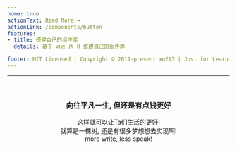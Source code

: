 ```yaml
---
home: true
actionText: Read More →
actionLink: /components/button
features:
- title: 搭建自己的组件库
  details: 基于 vue 从 0 搭建自己的组件库

footer: MIT Licensed | Copyright © 2019-present xn213 | Just for Learning Reference
---
```


<hr>
<br>

### <center>向往平凡一生, 但还是有点钱更好</center>

<center>这样就可以让Ta们生活的更好!</center>

<center>就算是一棵树, 还是有很多梦想想去实现啊!</center>

<center>more write, less speak!</center>

<br>
